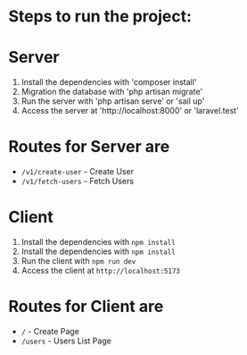# Steps to run the project:

# Server

1. Install the dependencies with 'composer install'
2. Migration the database with 'php artisan migrate'
3. Run the server with 'php artisan serve' or 'sail up'
4. Access the server at 'http://localhost:8000' or 'laravel.test'

# Routes for Server are

- `/v1/create-user` - Create User
- `/v1/fetch-users` - Fetch Users

# Client

1. Install the dependencies with `npm install`
1. Install the dependencies with `npm install`
1. Run the client with `npm run dev`
1. Access the client at `http://localhost:5173`

# Routes for Client are

- `/` - Create Page
- `/users` - Users List Page

